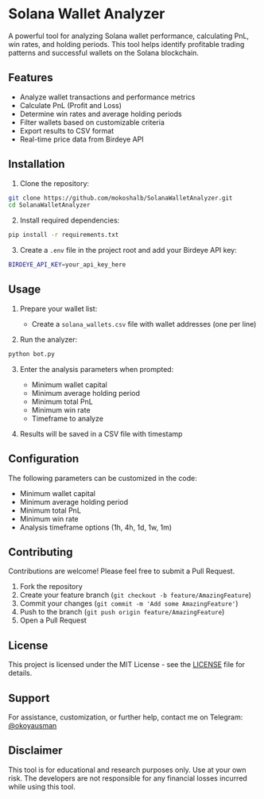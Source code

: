 # Solana Wallet Analyzer

A powerful tool for analyzing Solana wallet performance, calculating PnL, win rates, and holding periods. This tool helps identify profitable trading patterns and successful wallets on the Solana blockchain.

## Features

- Analyze wallet transactions and performance metrics
- Calculate PnL (Profit and Loss)
- Determine win rates and average holding periods
- Filter wallets based on customizable criteria
- Export results to CSV format
- Real-time price data from Birdeye API

## Installation

1. Clone the repository:
```bash
git clone https://github.com/mokoshalb/SolanaWalletAnalyzer.git
cd SolanaWalletAnalyzer
```

2. Install required dependencies:
```bash
pip install -r requirements.txt
```

3. Create a `.env` file in the project root and add your Birdeye API key:
```bash
BIRDEYE_API_KEY=your_api_key_here
```

## Usage

1. Prepare your wallet list:
   - Create a `solana_wallets.csv` file with wallet addresses (one per line)

2. Run the analyzer:
```bash
python bot.py
```

3. Enter the analysis parameters when prompted:
   - Minimum wallet capital
   - Minimum average holding period
   - Minimum total PnL
   - Minimum win rate
   - Timeframe to analyze

4. Results will be saved in a CSV file with timestamp

## Configuration

The following parameters can be customized in the code:
- Minimum wallet capital
- Minimum average holding period
- Minimum total PnL
- Minimum win rate
- Analysis timeframe options (1h, 4h, 1d, 1w, 1m)

## Contributing

Contributions are welcome! Please feel free to submit a Pull Request.

1. Fork the repository
2. Create your feature branch (`git checkout -b feature/AmazingFeature`)
3. Commit your changes (`git commit -m 'Add some AmazingFeature'`)
4. Push to the branch (`git push origin feature/AmazingFeature`)
5. Open a Pull Request

## License

This project is licensed under the MIT License - see the [LICENSE](LICENSE) file for details.

## Support

For assistance, customization, or further help, contact me on Telegram: [@okoyausman](https://t.me/okoyausman)

## Disclaimer

This tool is for educational and research purposes only. Use at your own risk. The developers are not responsible for any financial losses incurred while using this tool. 